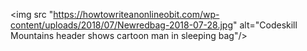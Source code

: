 <img src "https://howtowriteanonlineobit.com/wp-content/uploads/2018/07/Newredbag-2018-07-28.jpg"
     alt="Codeskill Mountains header shows cartoon man in sleeping bag"/>

